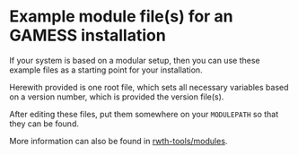 # Example module file(s) for an GAMESS installation

If your system is based on a modular setup, 
then you can use these example files as a starting point for your installation.

Herewith provided is one root file, 
which sets all necessary variables based on a version number, 
which is provided the version file(s).

After editing these files, put them somewhere on your `MODULEPATH` so that they can be found.

More information can also be found in 
[rwth-tools/modules](https://github.com/polyluxus/rwth-tools/tree/master/modules).
